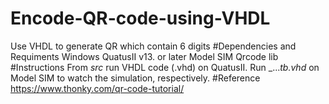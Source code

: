 # Encode-QR-code-using-VHDL
Use VHDL to generate QR which contain 6 digits
#Dependencies and Requiments
Windows
QuatusII v13. or later
Model SIM
Qrcode lib
#Instructions
From _src_ run VHDL code (.vhd) on QuatusII.
Run _..._tb.vhd_ on Model SIM to watch the simulation, respectively.
#Reference
https://www.thonky.com/qr-code-tutorial/
